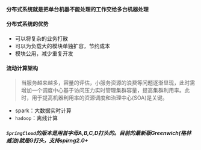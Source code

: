 #### 分布式系统就是把单台机器不能处理的工作交给多台机器处理

#### 分布式系统的优势

- 可以将复杂的业务打散
- 可以为负载大的模块单独扩容，节约成本
- 模块公用，减少重复开发



#### 流动计算架构

> 当服务越来越多，容量的评估，小服务资源的浪费等问题逐渐显现，此时需增加一个调度中心基于访问压力实时管理集群容量，提高集群利用率。此时，用于提高机器利用率的资源调度和治理中心(SOA)是关键。

- spark：大数据实时计算
- `hadoop`：离线计算



##### `SpringCloud`的版本是用首字母A,B,C,D打头的。目前的最新版Greenwich(格林威治)就是G打头，支持spirng2.0+



